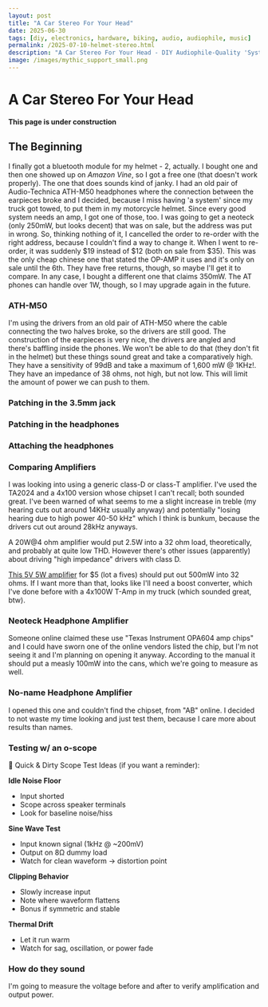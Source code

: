 ```yaml
---
layout: post
title: "A Car Stereo For Your Head"
date: 2025-06-30
tags: [diy, electronics, hardware, biking, audio, audiophile, music]
permalink: /2025-07-10-helmet-stereo.html
description: "A Car Stereo For Your Head - DIY Audiophile-Quality 'System' for your motorcycle helmet; jackd builds an amplifier-powered motorcycle headset replacement with an audio technica ATH-M50 and two tested headphone amplifiers"
image: /images/mythic_support_small.png
---
```


# A Car Stereo For Your Head

**This page is under construction**

## The Beginning

I finally got a bluetooth module for my helmet - 2, actually.  I bought one and then one showed up on *Amazon Vine*, so I got a free one (that doesn't work properly).  The one that does sounds kind of janky.  I had an old pair of Audio-Technica ATH-M50 headphones where the connection between the earpieces broke and I decided, because I miss having 'a system' since my truck got towed, to put them in my motorcycle helmet.  Since every good system needs an amp, I got one of those, too.  I was going to get a neoteck (only 250mW, but looks decent) that was on sale, but the address was put in wrong.  So, thinking nothing of it, I cancelled the order to re-order with the right address, because I couldn't find a way to change it.  When I went to re-order, it was suddenly $19 instead of $12 (both on sale from $35).  This was the only cheap chinese one that stated the OP-AMP it uses and it's only on sale until the 6th.  They have free returns, though, so maybe I'll get it to compare.  In any case, I bought a different one that claims 350mW.  The AT phones can handle over 1W, though, so I may upgrade again in the future.

### ATH-M50

I'm using the drivers from an old pair of ATH-M50 where the cable connecting the two halves broke, so the drivers are still good.  The construction of the earpieces is very nice, the drivers are angled and there's baffling inside the phones.  We won't be able to do that (they don't fit in the helmet) but these things sound great and take a comparatively high.  They have a sensitivity of 99dB and take a maximum of 1,600 mW @ 1KHz!.  They have an impedance of 38 ohms, not high, but not low.  This will limit the amount of power we can push to them.

### Patching in the 3.5mm jack

### Patching in the headphones

### Attaching the headphones

### Comparing Amplifiers

I was looking into using a generic class-D or class-T amplifier.  I've used the TA2024 and a 4x100 version whose chipset I can't recall; both sounded great.  I've been warned of what seems to me a slight increase in treble (my hearing cuts out around 14KHz usually anyway) and potentially "losing hearing due to high power 40-50 kHz" which I think is bunkum, because the drivers cut out around 28kHz anyways.

A 20W@4 ohm amplifier would put 2.5W into a 32 ohm load, theoretically, and probably at quite low THD.  However there's other issues (apparently) about driving "high impedance" drivers with class D.

[This 5V 5W amplifier](https://www.amazon.com/PAM8406-Amplifier-Potentiometers-Envistia-Mall/dp/B07R86BH6Q) for $5 (lot a fives) should put out 500mW into 32 ohms.  If I want more than that, looks like I'll need a boost converter, which I've done before with a 4x100W T-Amp in my truck (which sounded great, btw).

### Neoteck Headphone Amplifier

Someone online claimed these use "Texas Instrument OPA604 amp chips" and I could have sworn one of the online vendors listed the chip, but I'm not seeing it and I'm planning on opening it anyway.  According to the manual it should put a measly 100mW into the cans, which we're going to measure as well.

### No-name Headphone Amplifier

I opened this one and couldn't find the chipset, from "AB" online.  I decided to not waste my time looking and just test them, because I care more about results than names.

### Testing w/ an o-scope

🔬 Quick & Dirty Scope Test Ideas (if you want a reminder):

**Idle Noise Floor**
- Input shorted
- Scope across speaker terminals
- Look for baseline noise/hiss

**Sine Wave Test**
- Input known signal (1kHz @ ~200mV)
- Output on 8Ω dummy load
- Watch for clean waveform → distortion point

**Clipping Behavior**
- Slowly increase input
- Note where waveform flattens
- Bonus if symmetric and stable

**Thermal Drift**
- Let it run warm
- Watch for sag, oscillation, or power fade

### How do they sound

I'm going to measure the voltage before and after to verify amplification and output power.